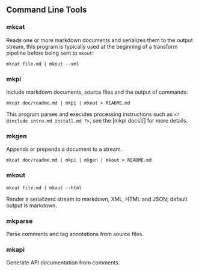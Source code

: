 ## Command Line Tools

### mkcat

Reads one or more markdown documents and serializes them to the output stream, this program is typically used at the beginning of a transform pipeline before being sent to `mkout`:

```shell
mkcat file.md | mkout --xml
```

<?@exec {} mkcat -h ?>

### mkpi

Include markdown documents, source files and the output of commands:

```shell
mkcat doc/readme.md | mkpi | mkout > README.md
```

This program parses and executes processing instructions such as `<? @include intro.md install.md ?>`, see the [mkpi docs][] for more details.

<?@exec {} mkpi -h ?>

### mkgen

Appends or prepends a document to a stream.

```shell
mkcat doc/readme.md | mkpi | mkgen | mkout > README.md
```

<?@exec {} mkgen -h ?>

### mkout

```shell
mkcat file.md | mkout --html
```

Render a serializerd stream to markdown, XML, HTML and JSON; default output is markdown.

<?@exec {} mkout -h ?>

### mkparse

Parse comments and tag annotations from source files.

<?@exec {} mkparse -h ?>

### mkapi

Generate API documentation from comments.

<?@exec {} mkapi -h ?>

